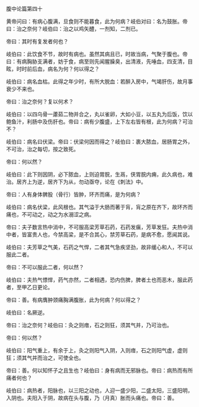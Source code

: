 腹中论篇第四十

黄帝问曰：有病心腹满，旦食则不能暮食，此为何病？岐伯对曰：名为鼓胀。帝曰：治之奈何？岐伯曰：治之以鸡矢醴，一剂知，二剂已。

帝曰：其时有复发者何也？

岐伯曰：此饮食不节，故时有病也。虽然其病且已，时故当病，气聚于腹也。帝曰：有病胸胁支满者，妨于食，病至则先闻腥臊臭，出清液，先唾血，四支清，目眩，时时前后血，病名为何？何以得之？

岐伯曰：病名血枯。此得之年少时，有所大脱血：若醉入房中，气竭肝伤，故月事衰少不来也。

帝曰：治之奈何？复以何术？

岐伯曰：以四乌骨一藘茹二物并合之，丸以雀卵，大如小豆，以五丸为后饭，饮以鲍鱼汁，利肠中及伤肝也。帝曰：病有少腹盛，上下左右皆有根，此为何病？可治不？

岐伯曰：病名曰伏梁。帝曰：伏梁何因而得之？岐伯曰：裹大脓血，居肠胃之外，不可治，治之每切，按之致死。

帝曰：何以然？

岐伯曰：此下则因阴，必下脓血，上则迫胃脘，生鬲，侠胃脘内痈，此久病也，难治。居齐上为逆，居齐下为从，勿动亟夺，论在《刺法》中。

帝曰：人有身体髀股（骨行）皆肿，环齐而痛，是为何病？

岐伯曰：病名伏梁，此风根也。其气溢于大肠而著于肓，肓之原在齐下，故环齐而痛也，不可动之，动之为水溺涩之病。

帝曰：夫子数言热中消中，不可服高梁芳草石药，石药发瘨，芳草发狂。夫热中消中者，皆富贵人也，今禁高梁，是不合其心，禁芳草石药，是病不愈，愿闻其说。

岐伯曰：夫芳草之气美，石药之气悍，二者其气急疾坚劲，故非缓心和人，不可以服此二者。

帝曰：不可以服此二者，何以然？

岐伯曰：夫热气慓悍，药气亦然，二者相遇，恐内伤脾，脾者土也而恶木，服此药者，至甲乙日更论。

帝曰：善。有病膺肿颈痛胸满腹胀，此为何病？何以得之？

岐伯曰：名厥逆。

帝曰：治之奈何？岐伯曰：灸之则瘖，石之则狂，须其气并，乃可治也。

帝曰：何以然？

岐伯曰：阳气重上，有余于上，灸之则阳气入阴，入则瘖，石之则阳气虚，虚则狂；须其气并而治之，可使全也。

帝曰：善。何以知怀子之且生也？岐伯曰：身有病而无邪脉也。帝曰：病热而有所痛者何也？

岐伯曰：病热者，阳脉也，以三阳之动也，人迎一盛少阳，二盛太阳，三盛阳明，入阴也。夫阳入于阴，故病在头与腹，乃（月真）胀而头痛也。帝曰：善。

